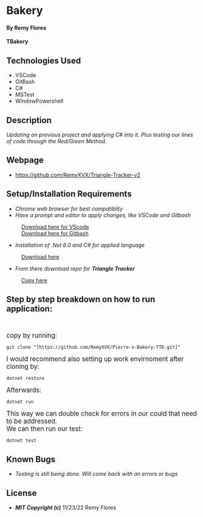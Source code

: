 # Bakery

#### By **Remy Flores**

#### **TBakery**

## Technologies Used
* VSCode
* GitBash
* C#
* MSTest
* WindowPowershell

## Description
_Updating on previous project and applying C# into it. Plus testing our lines of code through the Red/Green Method._

## Webpage
* https://github.com/RemyXVX/Triangle-Tracker-v2

## Setup/Installation Requirements
* _Chrome web browser for best compatiblity_
* _Have a prompt and editor to apply changes, like VSCode and Gitbash_

&nbsp;&nbsp;&nbsp;&nbsp;&nbsp;&nbsp;&nbsp;&nbsp;&nbsp;&nbsp;[Download here for VScode](https://code.visualstudio.com/download)<br>
&nbsp;&nbsp;&nbsp;&nbsp;&nbsp;&nbsp;&nbsp;&nbsp;&nbsp;&nbsp;[Download here for Gitbash](https://git-scm.com/downloads)

* _Installation of .Net 6.0 and C# for applied language_

&nbsp;&nbsp;&nbsp;&nbsp;&nbsp;&nbsp;&nbsp;&nbsp;&nbsp;&nbsp;[Download here](https://dotnet.microsoft.com/en-us/download/dotnet/6.0)

* _From there download repo for **Triangle Tracker**_

&nbsp;&nbsp;&nbsp;&nbsp;&nbsp;&nbsp;&nbsp;&nbsp;&nbsp;&nbsp;[Copy here](https://github.com/RemyXVX/Pierre-s-Bakery-TTD)

## Step by step breakdown on how to run application: ##
<br>

<big>copy by running:</big>

```
git clone "[https://github.com/RemyXVX/Pierre-s-Bakery-TTD.git]"
````

<big>I would recommend also setting up work envirnoment after cloning by:</big>

```
dotnet restore
```

<big>Afterwards:</big>

```
dotnet run
```

<big>This way we can double check for errors in our could that need to be addressed.<br>
We can then run our test:</big>

```
dotnet test
```

## Known Bugs
* _Testing is still being done. Will come back with an errors or bugs_

## License
* **_MIT_ _Copyright_ _(c)_** 11/23/22 Remy Flores